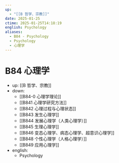 ```yaml
---
up:
  - "[[B 哲学、宗教]]"
date: 2025-01-25
ctime: 2025-01-25T14:18:19
english: Psychology
aliases:
  - B84 - Psychology
  - Psychology
  - 心理学
---
```


# B84 心理学

- up: [[B 哲学、宗教]]
- down:
	- [[B84-0 心理学理论]]
	- [[B841 心理学研究方法]]
	- [[B842 心理过程与心理状态]]
	- [[B843 发生心理学]]
	- [[B844 发展心理学（人类心理学）]]
	- [[B845 生理心理学]]
	- [[B846 变态心理学、病态心理学、超意识心理学]]
	- [[B848 个性心理学（人格心理学）]]
	- [[B849 应用心理学]]
- english:
	- Psychology
